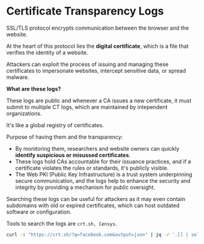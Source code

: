 # Certificate Transparency Logs

SSL/TLS protocol encrypts communication between the browser and the website.

At the heart of this protocol lies the **digital certificate**, which is a file that verifies the identity of a website.

Attackers can exploit the process of issuing and managing these certificates to impersonate websites, intercept sensitive data, or spread malware.

**What are these logs?**

These logs are public and whenever a CA issues a new certificate, it must submit to multiple CT logs, which are maintained by intependent organizations.

It's like a global registry of certificates.

Purpose of having them and the transparency:
- By monitoring them, researchers and website owners can quickly **identify suspicious or misussed certificates**. 
- These logs hold CAs accountable for their issuance practices, and if a certificate violates the rules or standards, it's publicly visible.
- The Web PKI (Public Key Infrastructure) is a trust system underpinning secure communication, and the logs help to enhance the security and integrity by providing a mechanism for public oversight.

Searching these logs can be useful for attackers as it may even contain subdomains with old or expired certificates, which can host outdated software or configuration.

Tools to search the logs are `crt.sh, Censys`.

```sh
curl -s "https://crt.sh/?q=facebook.com&output=json" | jq -r '.[] | select(.name_value | contains("dev")) | .name_value' | sort -u
```

